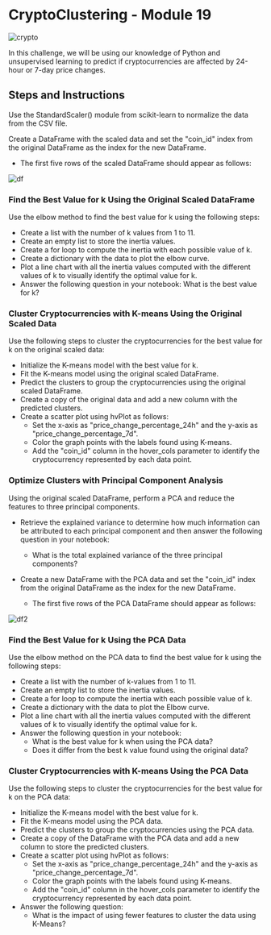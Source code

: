 # CryptoClustering - Module 19
![crypto](https://i0.wp.com/www.relataly.com/wp-content/uploads/2022/05/clustering-stock-markets-machine-learning-cryptocurrencies-blockchain-bitcoin-ethereum-min.png?fit=1319%2C512&ssl=1)

In this challenge, we will be using our knowledge of Python and unsupervised learning to predict if cryptocurrencies are affected by 24-hour or 7-day price changes.

## Steps and Instructions

Use the StandardScaler() module from scikit-learn to normalize the data from the CSV file.

Create a DataFrame with the scaled data and set the "coin_id" index from the original DataFrame as the index for the new DataFrame.

  - The first five rows of the scaled DataFrame should appear as follows:
  
![df](https://static.bc-edx.com/data/dl-1-2/m19/lms/img/scaled_DataFrame.png)

### Find the Best Value for k Using the Original Scaled DataFrame
Use the elbow method to find the best value for k using the following steps:

- Create a list with the number of k values from 1 to 11.
- Create an empty list to store the inertia values.
- Create a for loop to compute the inertia with each possible value of k.
- Create a dictionary with the data to plot the elbow curve.
- Plot a line chart with all the inertia values computed with the different values of k to visually identify the optimal value for k.
- Answer the following question in your notebook: What is the best value for k?

### Cluster Cryptocurrencies with K-means Using the Original Scaled Data
Use the following steps to cluster the cryptocurrencies for the best value for k on the original scaled data:

- Initialize the K-means model with the best value for k.
- Fit the K-means model using the original scaled DataFrame.
- Predict the clusters to group the cryptocurrencies using the original scaled DataFrame.
- Create a copy of the original data and add a new column with the predicted clusters.
- Create a scatter plot using hvPlot as follows:
    - Set the x-axis as "price_change_percentage_24h" and the y-axis as "price_change_percentage_7d".
    - Color the graph points with the labels found using K-means.
    - Add the "coin_id" column in the hover_cols parameter to identify the cryptocurrency represented by each data point.
    
### Optimize Clusters with Principal Component Analysis
Using the original scaled DataFrame, perform a PCA and reduce the features to three principal components.

- Retrieve the explained variance to determine how much information can be attributed to each principal component and then answer the following question in your notebook:

    - What is the total explained variance of the three principal components?
- Create a new DataFrame with the PCA data and set the "coin_id" index from the original DataFrame as the index for the new DataFrame.

    - The first five rows of the PCA DataFrame should appear as follows:
    
![df2](https://static.bc-edx.com/data/dl-1-2/m19/lms/img/PCA_DataFrame.png)

### Find the Best Value for k Using the PCA Data
Use the elbow method on the PCA data to find the best value for k using the following steps:

- Create a list with the number of k-values from 1 to 11.
- Create an empty list to store the inertia values.
- Create a for loop to compute the inertia with each possible value of k.
- Create a dictionary with the data to plot the Elbow curve.
- Plot a line chart with all the inertia values computed with the different values of k to visually identify the optimal value for k.
- Answer the following question in your notebook:
    - What is the best value for k when using the PCA data?
    - Does it differ from the best k value found using the original data?
    
### Cluster Cryptocurrencies with K-means Using the PCA Data
Use the following steps to cluster the cryptocurrencies for the best value for k on the PCA data:

- Initialize the K-means model with the best value for k.
- Fit the K-means model using the PCA data.
- Predict the clusters to group the cryptocurrencies using the PCA data.
- Create a copy of the DataFrame with the PCA data and add a new column to store the predicted clusters.
- Create a scatter plot using hvPlot as follows:
    - Set the x-axis as "price_change_percentage_24h" and the y-axis as "price_change_percentage_7d".
    - Color the graph points with the labels found using K-means.
    - Add the "coin_id" column in the hover_cols parameter to identify the cryptocurrency represented by each data point.
- Answer the following question:
    - What is the impact of using fewer features to cluster the data using K-Means?
